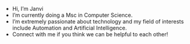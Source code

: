 -  Hi, I’m Janvi
-  I’m currently doing a Msc in Computer Science.
-  I’m extremely passionate about technology and my field of interests include Automation and Artificial Intelligence.
-  Connect with me if you think we can be helpful to each other!

<!---
JanviSinha2001/JanviSinha2001 is a ✨ special ✨ repository because its `README.md` (this file) appears on your GitHub profile.
You can click the Preview link to take a look at your changes.
--->
